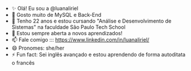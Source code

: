 - ✨ Olá! Eu sou a @luanaliriel
- 👀 Gosto muito de MySQL e Back-End
- 🌱 Tenho 22 anos e estou cursando "Análise e Desenvolvimento de Sistemas" na faculdade São Paulo Tech School 
- 💞️ Estou sempre aberta a novos aprendizados!
- 📫 Fale comigo ::: https://www.linkedin.com/in/luanaliriel/
- 😄 Pronomes: she/her
- ⚡ Fun fact: Sei inglês avançado e estou aprendendo de forma autoditata o francês
